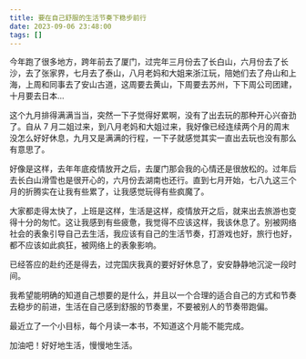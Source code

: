```yaml
---
title: 要在自己舒服的生活节奏下稳步前行
date: 2023-09-06 23:48:00
tags: []
---
```


今年跑了很多地方，跨年前去了厦门，过完年三月份去了长白山，六月份去了长沙，去了张家界，七月去了泰山，八月老妈和大姐来浙江玩，陪她们去了舟山和上海，上周和同事去了安山古道，这周要去黄山，下周要去苏州，下下周公司团建，十月要去日本...

这个九月排得满满当当，突然一下子觉得好累啊，没有了出去玩的那种开心兴奋劲了。自从 7 月二姐过来，到八月老妈和大姐过来，我好像已经连续两个月的周末没怎么好好休息，九月又是满满的行程，一下子就感觉其实一直出去玩也没有那么有意思了。

好像是这样，去年年底疫情放开之后，去厦门那会我的心情还是很放松的。过年后去长白山滑雪也是很开心的，六月份去湖南也还行。直到七月开始，七八九这三个月的折腾实在让我有些累了，让我感觉玩得有些疯魔了。

大家都走得太快了，上班是这样，生活是这样，疫情放开之后，就来出去旅游也变得十分的匆忙。这让我感到有些疲惫，我觉得不应该这样，我该休息了。别被网络社会的表象引导自己去生活，我应该有自己的生活节奏，打游戏也好，旅行也好，都不应该如此疯狂，被网络上的表象影响。

已经答应的赴约还是得去，过完国庆我真的要好好休息了，安安静静地沉淀一段时间。

我希望能明确的知道自己想要的是什么，并且以一个合理的适合自己的方式和节奏去稳步的前进，生活在自己感到舒服的节奏里，不要被别人的节奏带跑偏。

最近立了一个小目标，每个月读一本书，不知道这个月能不能完成。

加油吧！好好地生活，慢慢地生活。
